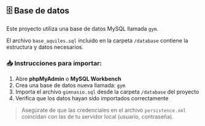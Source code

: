 ## 🗄️ Base de datos

Este proyecto utiliza una base de datos MySQL llamada `gym`.

El archivo `base_aquiles.sql` incluido en la carpeta `/database` contiene la estructura y datos necesarios.

### 📥 Instrucciones para importar:

1. Abre **phpMyAdmin** o **MySQL Workbench**
2. Crea una base de datos nueva llamada: `gym`
3. Importa el archivo `gimnasio.sql` desde la carpeta `/database` del proyecto
4. Verifica que los datos hayan sido importados correctamente

> Asegúrate de que las credenciales en el archivo `persistence.xml` coincidan con las de tu servidor local (usuario, contraseña).
